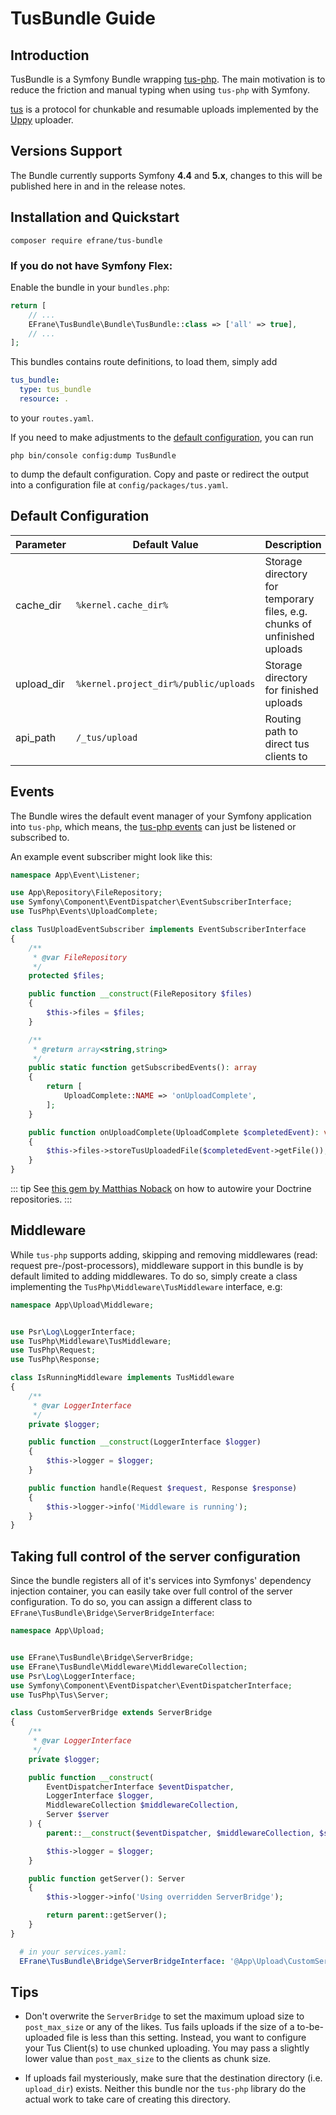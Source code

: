 # TusBundle Guide

## Introduction

TusBundle is a Symfony Bundle wrapping [tus-php](https://github.com/ankitpokhrel/tus-php).
The main motivation is to reduce the friction and manual typing when using `tus-php` with Symfony.

[tus](https://tus.io) is a protocol for chunkable and resumable uploads implemented by the 
[Uppy](https://uppy.io) uploader.

## Versions Support

The Bundle currently supports Symfony **4.4** and **5.x**, changes to this will be 
published here in and in the release notes.

## Installation and Quickstart

```shell
composer require efrane/tus-bundle
```

### If you do not have Symfony Flex:

Enable the bundle in your `bundles.php`:

```php
return [
    // ...
    EFrane\TusBundle\Bundle\TusBundle::class => ['all' => true],
    // ...
];
```

This bundles contains route definitions, to load them, simply
add 

```yaml
tus_bundle:
  type: tus_bundle
  resource: .
```

to your `routes.yaml`.

If you need to make adjustments to the [default configuration](#default-configuration),
you can run

```shell
php bin/console config:dump TusBundle
```

to dump the default configuration. Copy and paste or redirect the output into a configuration file
at `config/packages/tus.yaml`.

## Default Configuration

| Parameter  | Default Value        | Description |
|------------|----------------------|-------------|
| cache_dir  | `%kernel.cache_dir%` | Storage directory for temporary files, e.g. chunks of unfinished uploads |
| upload_dir | `%kernel.project_dir%/public/uploads` | Storage directory for finished uploads |
| api_path   | `/_tus/upload` | Routing path to direct tus clients to |

## Events

The Bundle wires the default event manager of your Symfony application into `tus-php`, which means, the
[tus-php events](https://github.com/ankitpokhrel/tus-php#events) can just be listened or subscribed to.

An example event subscriber might look like this:

```php
namespace App\Event\Listener;

use App\Repository\FileRepository;
use Symfony\Component\EventDispatcher\EventSubscriberInterface;
use TusPhp\Events\UploadComplete;

class TusUploadEventSubscriber implements EventSubscriberInterface
{
    /**
     * @var FileRepository
     */
    protected $files;

    public function __construct(FileRepository $files)
    {
        $this->files = $files;
    }

    /**
     * @return array<string,string>
     */
    public static function getSubscribedEvents(): array
    {
        return [
            UploadComplete::NAME => 'onUploadComplete',
        ];
    }

    public function onUploadComplete(UploadComplete $completedEvent): void
    {
        $this->files->storeTusUploadedFile($completedEvent->getFile());
    }
}
```

::: tip
See [this gem by Matthias Noback](https://matthiasnoback.nl/2014/05/inject-a-repository-instead-of-an-entity-manager/#factory-service)
on how to autowire your Doctrine repositories.
:::

## Middleware

While `tus-php` supports adding, skipping and removing middlewares (read: request pre-/post-processors),
middleware support in this bundle is by default limited to adding middlewares. To do so, simply create
a class implementing the `TusPhp\Middleware\TusMiddleware` interface, e.g:

```php
namespace App\Upload\Middleware;


use Psr\Log\LoggerInterface;
use TusPhp\Middleware\TusMiddleware;
use TusPhp\Request;
use TusPhp\Response;

class IsRunningMiddleware implements TusMiddleware
{
    /**
     * @var LoggerInterface
     */
    private $logger;

    public function __construct(LoggerInterface $logger)
    {
        $this->logger = $logger;
    }

    public function handle(Request $request, Response $response)
    {
        $this->logger->info('Middleware is running');
    }
}
```

## Taking full control of the server configuration

Since the bundle registers all of it's services into Symfonys' dependency injection
container, you can easily take over full control of the server configuration. To do so,
you can assign a different class to `EFrane\TusBundle\Bridge\ServerBridgeInterface`:

```php
namespace App\Upload;


use EFrane\TusBundle\Bridge\ServerBridge;
use EFrane\TusBundle\Middleware\MiddlewareCollection;
use Psr\Log\LoggerInterface;
use Symfony\Component\EventDispatcher\EventDispatcherInterface;
use TusPhp\Tus\Server;

class CustomServerBridge extends ServerBridge
{
    /**
     * @var LoggerInterface
     */
    private $logger;

    public function __construct(
        EventDispatcherInterface $eventDispatcher,
        LoggerInterface $logger,
        MiddlewareCollection $middlewareCollection,
        Server $server
    ) {
        parent::__construct($eventDispatcher, $middlewareCollection, $server);

        $this->logger = $logger;
    }

    public function getServer(): Server
    {
        $this->logger->info('Using overridden ServerBridge');

        return parent::getServer();
    }
}
```

````yaml
  # in your services.yaml:
  EFrane\TusBundle\Bridge\ServerBridgeInterface: '@App\Upload\CustomServerBridge'
````

## Tips

* Don't overwrite the `ServerBridge` to set the maximum upload size to `post_max_size` or any of the likes.
  Tus fails uploads if the size of a to-be-uploaded file is less than this setting. Instead, you want to
  configure your Tus Client(s) to use chunked uploading. You may pass a slightly lower value than
  `post_max_size` to the clients as chunk size.

+ If uploads fail mysteriously, make sure that the destination directory (i.e. `upload_dir`) exists.
  Neither this bundle nor the `tus-php` library do the actual work to take care of creating this directory.

